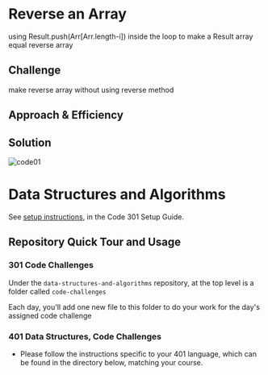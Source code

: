 

# Reverse an Array
<!-- Short summary or background information -->
using Result.push(Arr[Arr.length-i]) inside the loop to make a Result array equal reverse array

## Challenge
<!-- Description of the challenge -->
make reverse array without using reverse method

## Approach & Efficiency
<!-- What approach did you take? Why? What is the Big O space/time for this approach? --> 

## Solution
<!-- Embedded whiteboard image -->
![code01](https://i.ibb.co/rbpxQ2m/code-Challenge01.png)

# Data Structures and Algorithms

See [setup instructions](https://codefellows.github.io/setup-guide/code-301/3-code-challenges), in the Code 301 Setup Guide.

## Repository Quick Tour and Usage

### 301 Code Challenges

Under the `data-structures-and-algorithms` repository, at the top level is a folder called `code-challenges`

Each day, you'll add one new file to this folder to do your work for the day's assigned code challenge

### 401 Data Structures, Code Challenges

- Please follow the instructions specific to your 401 language, which can be found in the directory below, matching your course.
